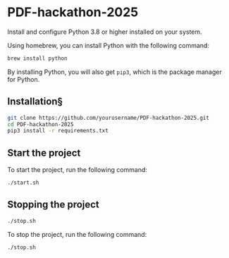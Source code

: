 # PDF-hackathon-2025

Install and configure Python 3.8 or higher installed on your system.

Using homebrew, you can install Python with the following command:

```bash
brew install python
```

By installing Python, you will also get `pip3`, which is the package manager for Python.

## Installation§

```bash
git clone https://github.com/yourusername/PDF-hackathon-2025.git
cd PDF-hackathon-2025
pip3 install -r requirements.txt
```

## Start the project

To start the project, run the following command:

```bash
./start.sh
```

## Stopping the project

```bash
./stop.sh
```

To stop the project, run the following command:

```bash
./stop.sh
```
